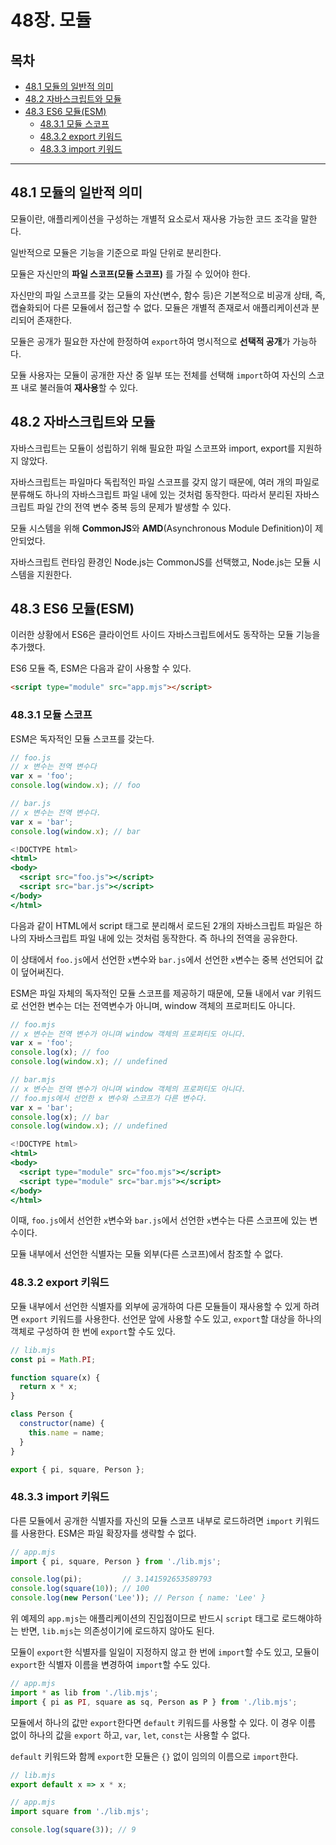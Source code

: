 # 48장. 모듈

## 목차

- [48.1 모듈의 일반적 의미](#481-모듈의-일반적-의미)
- [48.2 자바스크립트와 모듈](#482-자바스크립트와-모듈)
- [48.3 ES6 모듈(ESM)](#483-es6-모듈esm)
  * [48.3.1 모듈 스코프](#4831-모듈-스코프)
  * [48.3.2 export 키워드](#4832-export-키워드)
  * [48.3.3 import 키워드](#4833-import-키워드)

---

## 48.1 모듈의 일반적 의미

모듈이란, 애플리케이션을 구성하는 개별적 요소로서 재사용 가능한 코드 조각을 말한다.

일반적으로 모듈은 기능을 기준으로 파일 단위로 분리한다.

모듈은 자신만의 **파일 스코프(모듈 스코프)** 를 가질 수 있어야 한다.

자신만의 파일 스코프를 갖는 모듈의 자산(변수, 함수 등)은 기본적으로 비공개 상태, 즉, 캡슐화되어 다른 모듈에서 접근할 수 없다. 모듈은 개별적 존재로서 애플리케이션과 분리되어 존재한다.

모듈은 공개가 필요한 자산에 한정하여 `export`하여 명시적으로 **선택적 공개**가 가능하다.

모듈 사용자는 모듈이 공개한 자산 중 일부 또는 전체를 선택해 `import`하여 자신의 스코프 내로 불러들여 **재사용**할 수 있다.

## 48.2 자바스크립트와 모듈

자바스크립트는 모듈이 성립하기 위해 필요한 파일 스코프와 import, export를 지원하지 않았다.

자바스크립트는 파일마다 독립적인 파일 스코프를 갖지 않기 때문에, 여러 개의 파일로 분류해도 하나의 자바스크립트 파일 내에 있는 것처럼 동작한다. 따라서 분리된 자바스크립트 파일 간의 전역 변수 중복 등의 문제가 발생할 수 있다.

모듈 시스템을 위해 **CommonJS**와 **AMD**(Asynchronous Module Definition)이 제안되었다.

자바스크립트 런타임 환경인 Node.js는 CommonJS를 선택했고, Node.js는 모듈 시스템을 지원한다.

## 48.3 ES6 모듈(ESM)

이러한 상황에서 ES6은 클라이언트 사이드 자바스크립트에서도 동작하는 모듈 기능을 추가했다.

ES6 모듈 즉, ESM은 다음과 같이 사용할 수 있다.

```html
<script type="module" src="app.mjs"></script>
```

### 48.3.1 모듈 스코프

ESM은 독자적인 모듈 스코프를 갖는다.

```jsx
// foo.js
// x 변수는 전역 변수다
var x = 'foo';
console.log(window.x); // foo

// bar.js
// x 변수는 전역 변수다.
var x = 'bar';
console.log(window.x); // bar

<!DOCTYPE html>
<html>
<body>
  <script src="foo.js"></script>
  <script src="bar.js"></script>
</body>
</html>
```

다음과 같이 HTML에서 script 태그로 분리해서 로드된 2개의 자바스크립트 파일은 하나의 자바스크립트 파일 내에 있는 것처럼 동작한다. 즉 하나의 전역을 공유한다.

이 상태에서 `foo.js`에서 선언한 `x`변수와 `bar.js`에서 선언한 `x`변수는 중복 선언되어 값이 덮어써진다.

ESM은 파일 자체의 독자적인 모듈 스코프를 제공하기 때문에, 모듈 내에서 var 키워드로 선언한 변수는 더는 전역변수가 아니며, window 객체의 프로퍼티도 아니다.

```jsx
// foo.mjs
// x 변수는 전역 변수가 아니며 window 객체의 프로퍼티도 아니다.
var x = 'foo';
console.log(x); // foo
console.log(window.x); // undefined

// bar.mjs
// x 변수는 전역 변수가 아니며 window 객체의 프로퍼티도 아니다.
// foo.mjs에서 선언한 x 변수와 스코프가 다른 변수다.
var x = 'bar';
console.log(x); // bar
console.log(window.x); // undefined

<!DOCTYPE html>
<html>
<body>
  <script type="module" src="foo.mjs"></script>
  <script type="module" src="bar.mjs"></script>
</body>
</html>
```

이때, `foo.js`에서 선언한 `x`변수와 `bar.js`에서 선언한 `x`변수는 다른 스코프에 있는 변수이다.

모듈 내부에서 선언한 식별자는 모듈 외부(다른 스코프)에서 참조할 수 없다.

### 48.3.2 export 키워드

모듈 내부에서 선언한 식별자를 외부에 공개하여 다른 모듈들이 재사용할 수 있게 하려면 `export` 키워드를 사용한다. 선언문 앞에 사용할 수도 있고, `export`할 대상을 하나의 객체로 구성하여 한 번에 `export`할 수도 있다.

```jsx
// lib.mjs
const pi = Math.PI;

function square(x) {
  return x * x;
}

class Person {
  constructor(name) {
    this.name = name;
  }
}

export { pi, square, Person };
```

### 48.3.3 import 키워드

다른 모듈에서 공개한 식별자를 자신의 모듈 스코프 내부로 로드하려면 `import` 키워드를 사용한다. ESM은 파일 확장자를 생략할 수 없다.

```jsx
// app.mjs
import { pi, square, Person } from './lib.mjs';

console.log(pi);         // 3.141592653589793
console.log(square(10)); // 100
console.log(new Person('Lee')); // Person { name: 'Lee' }
```

위 예제의 `app.mjs`는 애플리케이션의 진입점이므로 반드시 `script` 태그로 로드해야하는 반면, `lib.mjs`는 의존성이기에 로드하지 않아도 된다.

모듈이 `export`한 식별자를 일일이 지정하지 않고 한 번에 `import`할 수도 있고, 모듈이 `export`한 식별자 이름을 변경하여 `import`할 수도 있다.

```jsx
// app.mjs
import * as lib from './lib.mjs';
import { pi as PI, square as sq, Person as P } from './lib.mjs';
```

모듈에서 하나의 값만 `export`한다면 `default` 키워드를 사용할 수 있다.
이 경우 이름 없이 하나의 값을 `export` 하고, `var`, `let`, `const`는 사용할 수 없다.

`default` 키워드와 함께 `export`한 모듈은 `{}` 없이 임의의 이름으로 `import`한다.

```jsx
// lib.mjs
export default x => x * x;

// app.mjs
import square from './lib.mjs';

console.log(square(3)); // 9
```